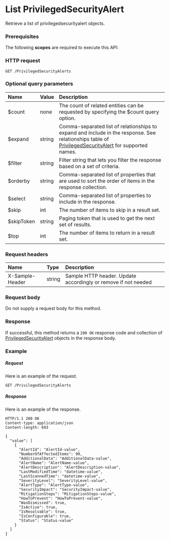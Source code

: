 # List PrivilegedSecurityAlert

Retrieve a list of privilegedsecurityalert objects.
### Prerequisites
The following **scopes** are required to execute this API: 
### HTTP request
<!-- { "blockType": "ignored" } -->
```http
GET /PrivilegedSecurityAlerts
```
### Optional query parameters
|Name|Value|Description|
|:---------------|:--------|:-------|
|$count|none|The count of related entities can be requested by specifying the $count query option.|
|$expand|string|Comma-separated list of relationships to expand and include in the response. See relationships table of [PrivilegedSecurityAlert](../resources/privilegedsecurityalert.md) for supported names. |
|$filter|string|Filter string that lets you filter the response based on a set of criteria.|
|$orderby|string|Comma-separated list of properties that are used to sort the order of items in the response collection.|
|$select|string|Comma-separated list of properties to include in the response.|
|$skip|int|The number of items to skip in a result set.|
|$skipToken|string|Paging token that is used to get the next set of results.|
|$top|int|The number of items to return in a result set.|

### Request headers
| Name       | Type | Description|
|:-----------|:------|:----------|
| X-Sample-Header  | string  | Sample HTTP header. Update accordingly or remove if not needed|

### Request body
Do not supply a request body for this method.
### Response
If successful, this method returns a `200 OK` response code and collection of [PrivilegedSecurityAlert](../resources/privilegedsecurityalert.md) objects in the response body.
### Example
##### Request
Here is an example of the request.
<!-- {
  "blockType": "request",
  "name": "get_privilegedsecurityalerts"
}-->
```http
GET /PrivilegedSecurityAlerts
```
##### Response
Here is an example of the response.
<!-- {
  "blockType": "response",
  "truncated": false,
  "@odata.type": "microsoft.graph.privilegedsecurityalert",
  "isCollection": true
} -->
```http
HTTP/1.1 200 OK
Content-type: application/json
Content-length: 693

{
  "value": [
    {
      "AlertId": "AlertId-value",
      "NumberOfAffectedItems": 99,
      "AdditionalData": "AdditionalData-value",
      "AlertName": "AlertName-value",
      "AlertDescription": "AlertDescription-value",
      "LastModifiedTime": "datetime-value",
      "LastScannedTime": "datetime-value",
      "SeverityLevel": "SeverityLevel-value",
      "AlertType": "AlertType-value",
      "SecurityImpact": "SecurityImpact-value",
      "MitigationSteps": "MitigationSteps-value",
      "HowToPrevent": "HowToPrevent-value",
      "WasDismissed": true,
      "IsActive": true,
      "IsResolvable": true,
      "IsConfigurable": true,
      "Status": "Status-value"
    }
  ]
}
```

<!-- uuid: b3a67b6e-f6c9-4e32-a92f-c2bda1a066ef
2015-10-19 09:46:35 UTC -->
<!-- {
  "type": "#page.annotation",
  "description": "List PrivilegedSecurityAlert",
  "keywords": "",
  "section": "documentation",
  "tocPath": ""
}-->